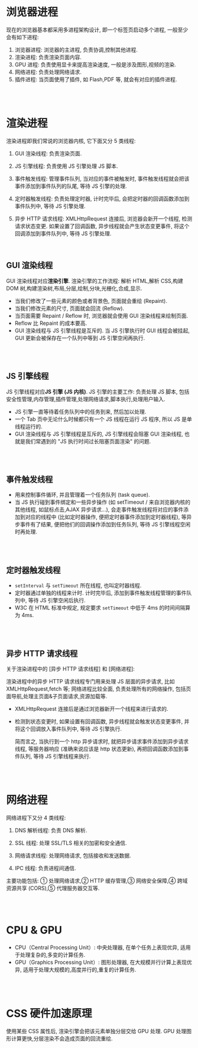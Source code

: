 # 浏览器进程

现在的浏览器基本都采用多进程架构设计, 即一个标签页启动多个进程, 一般至少会有如下进程:

1. 浏览器进程: 浏览器的主进程, 负责协调,控制其他进程.
2. 渲染进程: 负责渲染页面内容.
3. GPU 进程: 负责使用显卡来提高渲染速度, 一般是涉及图形,视频的渲染.
4. 网络进程: 负责处理网络请求.
5. 插件进程: 当页面使用了插件, 如 Flash,PDF 等, 就会有对应的插件进程.

<br><br>

# 渲染进程

渲染进程即我们常说的浏览器内核, 它下面又分 5 类线程:

1. GUI 渲染线程: 负责渲染页面.

2. JS 引擎线程: 负责使用 JS 引擎处理 JS 脚本.

3. 事件触发线程: 管理事件队列, 当对应的事件被触发时, 事件触发线程就会把该事件添加到事件队列的队尾, 等待 JS 引擎的处理.

4. 定时器触发线程: 负责处理定时器, 计时完毕后, 会把定时器的回调函数添加到事件队列中, 等待 JS 引擎处理.

5. 异步 HTTP 请求线程: XMLHttpRequest 连接后, 浏览器会新开一个线程, 检测请求状态变更. 如果设置了回调函数, 异步线程就会产生状态变更事件, 将这个回调添加到事件队列中, 等待 JS 引擎处理.

<br>

## GUI 渲染线程

GUI 渲染线程对应**渲染引擎**. 渲染引擎的工作流程: 解析 HTML,解析 CSS,构建 DOM 树,构建渲染树,布局,分层,绘制,分块,光栅化,合成,显示.

-   当我们修改了一些元素的颜色或者背景色, 页面就会重绘 (Repaint).
-   当我们修改元素的尺寸, 页面就会回流 (Reflow).
-   当页面需要 Repaint / Reflow 时, 浏览器就会使用 GUI 渲染线程来绘制页面.
-   Reflow 比 Repaint 的成本要高.
-   GUI 渲染线程与 JS 引擎线程是互斥的. 当 JS 引擎执行时 GUI 线程会被挂起, GUI 更新会被保存在一个队列中等到 JS 引擎空闲再执行.

<br><br>

## JS 引擎线程

JS 引擎线程对应**JS 引擎 (JS 内核)**. JS 引擎的主要工作: 负责处理 JS 脚本, 包括安全性管理,内存管理,插件管理,处理网络请求,脚本执行,处理用户输入.

-   JS 引擎一直等待着任务队列中的任务到来, 然后加以处理.
-   一个 Tab 页中无论什么时候都只有一个 JS 线程在运行 JS 程序, 所以 JS 是单线程运行的.
-   GUI 渲染线程与 JS 引擎线程是互斥的, JS 引擎线程会阻塞 GUI 渲染线程, 也就是我们常遇到的 "JS 执行时间过长阻塞页面渲染" 的问题.

<br><br>

## 事件触发线程

-   用来控制事件循环, 并且管理着一个任务队列 (task queue).
-   当 JS 执行碰到事件绑定和一些异步操作 (如 setTimeout / 来自浏览器内核的其他线程, 如鼠标点击,AJAX 异步请求...), 会走事件触发线程将对应的事件添加到对应的线程中 (比如定时器操作, 便把定时器事件添加到定时器线程), 等异步事件有了结果, 便把他们的回调操作添加到任务队列, 等待 JS 引擎线程空闲时再处理.

<br><br>

## 定时器触发线程

-   `setInterval` 与 `setTimeout` 所在线程, 也叫定时器线程.
-   定时器通过单独的线程来计时. 计时完毕后, 添加到事件触发线程管理的事件队列中, 等待 JS 引擎空闲后执行.
-   W3C 在 HTML 标准中规定, 规定要求 `setTimeout` 中低于 4ms 的时间间隔算为 4ms.

<br><br>

## 异步 HTTP 请求线程

关于渲染进程中的 [异步 HTTP 请求线程] 和 [网络进程]:

渲染进程中的异步 HTTP 请求线程专门用来处理 JS 层面的异步请求, 比如 XMLHttpRequest,fetch 等; 网络进程比较全面, 负责处理所有的网络操作, 包括页面导航,处理主页面&子页面请求,资源加载等.

-   XMLHttpRequest 连接后是通过浏览器新开一个线程来进行请求的.

-   检测到状态变更时, 如果设置有回调函数, 异步线程就会触发状态变更事件, 并将这个回调放入事件队列中, 等待 JS 引擎执行.

    简而言之, 当执行到一个 http 异步请求时, 就把异步请求事件添加到异步请求线程, 等服务器响应 (准确来说应该是 http 状态更新), 再把回调函数添加到事件队列, 等待 JS 引擎线程来执行.

<br><br>

# 网络进程

网络进程下又分 4 类线程:

1. DNS 解析线程: 负责 DNS 解析.

2. SSL 线程: 处理 SSL/TLS 相关的加密和安全通信.

3. 网络请求线程: 处理网络请求, 包括接收和发送数据.

4. IPC 线程: 负责进程间通信.

主要功能包括: ① 处理网络请求,② HTTP 缓存管理,③ 网络安全保障,④ 跨域资源共享 (CORS),⑤ 代理服务器交互等.

<br><br>

# CPU & GPU

-   CPU（Central Processing Unit）: 中央处理器, 在单个任务上表现优异, 适用于处理复杂的,多变的计算任务.
-   GPU（Graphics Processing Unit）: 图形处理器, 在大规模并行计算上表现优异, 适用于处理大规模的,高度并行的,重复的计算任务.

<br><br>

# CSS 硬件加速原理

使用某些 CSS 属性后, 渲染引擎会把该元素单独分层交给 GPU 处理. GPU 处理图形计算更快,分层渲染不会造成页面的回流重绘.

<br>
